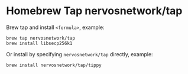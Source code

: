 # Homebrew Tap nervosnetwork/tap

Brew tap and install `<formula>`, example:

```
brew tap nervosnetwork/tap
brew install libsecp256k1
```

Or install by specifying `nervosnetwork/tap` directly, example:

```
brew install nervosnetwork/tap/tippy
```
